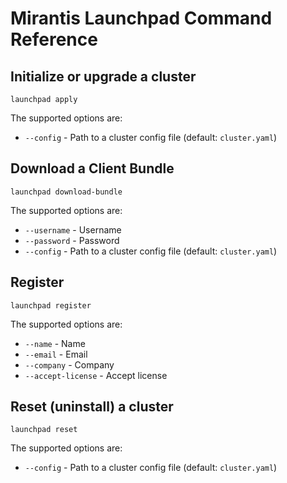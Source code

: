 # Mirantis Launchpad Command Reference

## Initialize or upgrade a cluster

`launchpad apply`

The supported options are:

* `--config` - Path to a cluster config file (default: `cluster.yaml`)


## Download a Client Bundle

`launchpad download-bundle`

The supported options are:

* `--username` - Username
* `--password` - Password
* `--config` - Path to a cluster config file (default: `cluster.yaml`)

## Register

`launchpad register`

The supported options are:

* `--name` - Name
* `--email` - Email
* `--company` - Company
* `--accept-license` - Accept license

## Reset (uninstall) a cluster

`launchpad reset`

The supported options are:

* `--config` - Path to a cluster config file (default: `cluster.yaml`)

